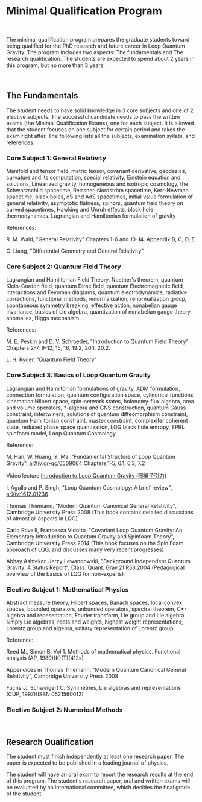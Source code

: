 # Minimal Qualification Program

&nbsp;

The minimal qualification program prepares the graduate students toward being qualified for the PhD research and future career in Loop Quantum Gravity. The program includes two aspects: The fundamentals and The research qualification. The students are expected to spend about 2 years in this program, but no more than 3 years.

&nbsp;

## The Fundamentals

The student needs to have solid knowledge in 3 core subjects and one of 2 elective subjects. The successful candidate needs to pass the written exams (the Minimal Qualification Exams), one for each subject. It is allowed that the student focuses on one subject for certain period and takes the exam right after. The following lists all the subjects, examination syllabi, and references.

### Core Subject 1: General Relativity

Manifold and tensor field, metric tensor, covariant derivative, geodesics, curvature and its computation, special relativity, Einstein equation and solutions, Linearized gravity, homogeneous and isotropic cosmology, the Schwarzschild spacetime, Reissner–Nordström spacetime, Kerr-Newman spacetime, black holes, dS and AdS spacetimes, initial value formulation of general relativity, asymptotic flatness, spinors, quantum field theory on curved spacetimes, Hawking and Unruh effects, black hole thermodynamics. Lagrangian and Hamiltonian formulation of gravity

References: 

R. M. Wald, "General Relativity" Chapters 1-6 and 10-14. Appendix B, C, D, E.

C. Liang, "Differential Geometry and General Relativity"


### Core Subject 2: Quantum Field Theory

Lagrangian and Hamiltonian Field Theory, Noether's theorem, quantum Klein-Gordon field, quantum Dirac field, quantum Electromagnetic field, interactions and Feynman diagrams, quantum electrodynamics, radiative corrections, functional methods, renormalization, renormalization group, spontaneous symmetry breaking, effective action, nonabelian gauge invariance, basics of Lie algebra, quantization of nonabelian gauge theory, anomalies, Higgs mechanism. 

References: 

M. E. Peskin and D. V. Schroeder, "Introduction to Quantum Field Theory" Chapters 2-7, 9-12, 15, 16, 19.2, 20.1, 20.2.  

L. H. Ryder, "Quantum Field Theory"

### Core Subject 3: Basics of Loop Quantum Gravity

Lagrangian and Hamiltonian formulations of gravity, ADM formulation, connection formulation, quantum configuration space, cylindrical functions, kinematica Hilbert space, spin-network states, holonomy-flux algebra, area and volume operators, *-algebra and GNS construction, quantum Gauss constraint, intertwiners, solutions of quantum diffeomorphism constraint, quantum Hamiltonian constraint, master constraint, complexifer coherent state, reduced phase space quantization, LQG black hole entropy, EPRL spinfoam model, Loop Quantum Cosmology.

Reference:

M. Han, W. Huang, Y. Ma, "Fundamental Structure of Loop Quantum Gravity", [arXiv:gr-qc/0509064](https://arxiv.org/abs/gr-qc/0509064) Chapters,1-5, 6.1, 6.3, 7.2 

Video lecture [Introduction to Loop Quantum Gravity (圈量子引力)](https://www.youtube.com/playlist?list=PLuCqn9LTWozzxRyqxUpQv4CM5jTgS0g3v)

I. Agullo and P. Singh, "Loop Quantum Cosmology: A brief review", [arXiv:1612.01236](https://arxiv.org/abs/1612.01236)

Thomas Thiemann, "Modern Quantum Canonical General Relativity", Cambridge University Press 2008 (This book contains detailed discussions of almost all aspects in LQG)

Carlo Rovelli, Francesca Vidotto, "Covariant Loop Quantum Gravity: An Elementary Introduction to Quantum Gravity and Spinfoam Theory", Cambridge University Press 2014 (This book focuses on the Spin Foam approach of LQG, and discusses many very recent progresses)

Abhay Ashtekar, Jerzy Lewandowski, "Background Independent Quantum Gravity: A Status Report", Class. Quant. Grav.21:R53,2004 (Pedagogical overview of the basics of LQG for non-experts)


### Elective Subject 1: Mathematical Physics

Abstract measure theory, Hilbert spaces, Banach spaces, local convex spaces, bounded operators, unbunded operators, spectral theorem, C*-algebra and repesentation, Fourier transform, Lie group and Lie algebra, simply Lie algebras, roots and weights, highest weight representations, Lorentz group and algebra, unitary representation of Lorentz group. 

Reference:

Reed M., Simon B. Vol 1. Methods of mathematical physics. Functional analysis (AP, 1980)(K)(T)(412s)

Appendices in Thomas Thiemann, "Modern Quantum Canonical General Relativity", Cambridge University Press 2008 

Fuchs J., Schweigert C. Symmetries, Lie algebras and representations (CUP, 1997)(ISBN 0521560012)


### Elective Subject 2: Numerical Methods




&nbsp;

## Research Qualification

The student must finish independently at least one research paper. The paper is expected to be published in a leading journal of physics. 

The student will have an oral exam to report the research results at the end of this program. The student's research paper, oral and written exams will be evaluated by an international committee, which decides the final grade of the student. 




